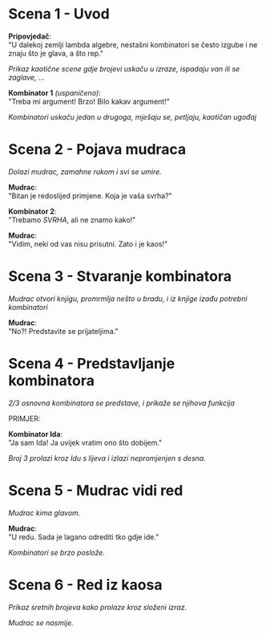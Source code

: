 # Scena 1 - Uvod

**Pripovjedač**:<br/>
"U dalekoj zemlji lambda algebre, nestašni kombinatori se često izgube i ne znaju što je glava, a što rep."

_Prikaz kaotične scene gdje brojevi uskaču u izraze, ispadaju van ili se zaglave, ..._

**Kombinator 1** _(uspaničeno)_:<br/>
"Treba mi argument! Brzo! Bilo kakav argument!"

_Kombinatori uskaču jedan u drugoga, mješaju se, petljaju, kaotičan ugođaj_

# Scena 2 - Pojava mudraca

_Dolazi mudrac, zamahne rukom i svi se umire._

**Mudrac**:<br/>
"Bitan je redoslijed primjene. Koja je vaša svrha?"

**Kombinator 2**:<br/>
"Trebamo _SVRHA_, ali ne znamo kako!"

**Mudrac**:<br/>
"Vidim, neki od vas nisu prisutni. Zato i je kaos!"

# Scena 3 - Stvaranje kombinatora

_Mudrac otvori knjigu, promrmlja nešto u bradu, i iz knjige izađu potrebni kombinatori_

**Mudrac**:<br/>
"No?! Predstavite se prijateljima."

# Scena 4 - Predstavljanje kombinatora

_2/3 osnovna kombinatora se predstave, i prikaže se njihova funkcija_

PRIMJER:

**Kombinator Ida**:<br/>
"Ja sam Ida! Ja uvijek vratim ono što dobijem."

_Broj 3 prolazi kroz Idu s lijeva i izlazi nepromjenjen s desna._

# Scena 5 - Mudrac vidi red

_Mudrac kima glavom._

**Mudrac**:<br/>
"U redu. Sada je lagano odrediti tko gdje ide."

_Kombinatori se brzo poslože._

# Scena 6 - Red iz kaosa

_Prikaz sretnih brojeva kako prolaze kroz složeni izraz._

_Mudrac se nasmije._
